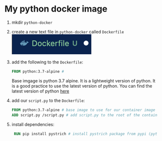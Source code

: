 # My python docker image

1. mkdir `python-docker`
1. create a new text file in `python-docker` called `Dockerfile`
   ![Dockerfile](images/dockerfile.png)
1. add the following to the `Dockerfile`:

   ```dockerfile
   FROM python:3.7-alpine #

   ```

   Base imgage is python 3.7 alpine. It is a lightweight version of python. It is a good practice to use the latest version of python. You can find the latest version of python [here](https://hub.docker.com/_/python)

1. add our `script.py` to the `Dockerfile`:

   ```dockerfile
   FROM python:3.7-alpine # base image to use for our container image
   ADD script.py /script.py # add script.py to the root of the container: `/`
   ```

1. install dependencies:
   ```dockerfile
    RUN pip install pystrich # install pystrich package from pypi (python package index). pystrich is a package that generates barcodes.
   ```

